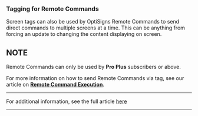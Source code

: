 ### Tagging for Remote Commands

Screen tags can also be used by OptiSigns Remote Commands to send direct commands to multiple screens at a time. This can be anything from forcing an update to changing the content displaying on screen.

**NOTE**  
---  
Remote Commands can only be used by **Pro Plus** subscribers or above.  
  
For more information on how to send Remote Commands via tag, see our article on [**Remote Command Execution**](https://support.optisigns.com/hc/en-us/articles/4408658251027-How-to-use-Remote-Command-Execution-Windows-Linux).

* * *

For additional information, see the full article [here](https://support.optisigns.com/hc/en-us/articles/38062664690195)

---
